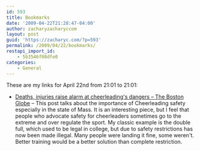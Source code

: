 ```yaml
---
id: 593
title: Bookmarks
date: '2009-04-22T21:28:47-04:00'
author: zacharyzacharyccom
layout: post
guid: 'https://zacharyc.com/?p=593'
permalink: /2009/04/22/bookmarks/
restapi_import_id:
    - 5b3546f08dfe0
categories:
    - General
---
```


These are my links for April 22nd from 21:01 to 21:01:

- [Deaths, injuries raise alarm at cheerleading's dangers – The Boston Globe](http://www.boston.com/sports/schools/articles/2009/04/19/deaths_injuries_raise_alarm_at_cheerleadings_dangers/) – This post talks about the importance of Cheerleading safety especially in the state of Mass. It is an interesting piece, but I feel that people who advocate safety for cheerleaders sometimes go to the extreme and over regulate the sport. My classic example is the double full, which used to be legal in college, but due to safety restrictions has now been made illegal. Many people were landing it fine, some weren't. Better training would be a better solution than complete restriction.